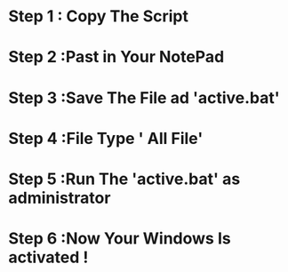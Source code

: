 # Step 1 : Copy The Script
# Step 2 :Past in Your NotePad 
# Step 3 :Save The File ad 'active.bat'
# Step 4 :File Type ' All File'
# Step 5 :Run The 'active.bat' as administrator
# Step 6 :Now Your Windows Is activated !

